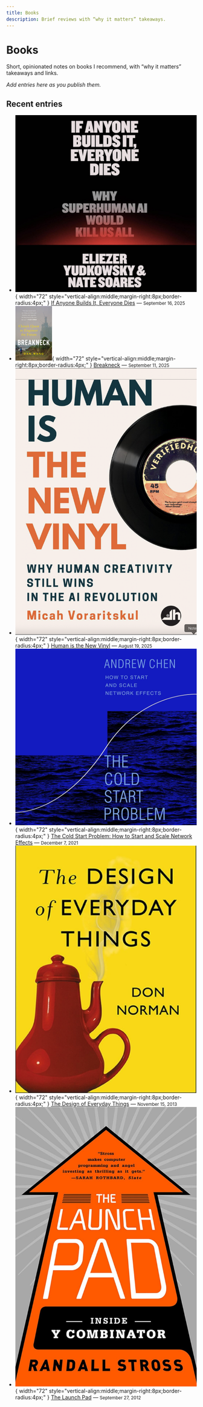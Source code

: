 ```yaml
---
title: Books
description: Brief reviews with “why it matters” takeaways.
---
```


# Books

Short, opinionated notes on books I recommend, with “why it matters” takeaways and links.

_Add entries here as you publish them._

## Recent entries

 - ![If Anyone Builds It, Everyone Dies](../assets/img/anyone-builds-everyone-dies.png){ width="72" style="vertical-align:middle;margin-right:8px;border-radius:4px;" } [If Anyone Builds It, Everyone Dies](anyone-builds-everyone-dies.md) — <small>September 16, 2025</small>
 - ![Breakneck](../assets/img/breakneck_thumb.png){ width="72" style="vertical-align:middle;margin-right:8px;border-radius:4px;" } [Breakneck](breakneck.md) — <small>September 11, 2025</small>
 - ![Human is the New Vinyl](../assets/img/human_is_the_new_vinyl.png){ width="72" style="vertical-align:middle;margin-right:8px;border-radius:4px;" } [Human is the New Vinyl](human-is-the-new-vinyl.md) — <small>August 19, 2025</small>
 - ![The Cold Start Problem](../assets/img/the-cold-start-problem.png){ width="72" style="vertical-align:middle;margin-right:8px;border-radius:4px;" } [The Cold Start Problem: How to Start and Scale Network Effects](the-cold-start-problem.md) — <small>December 7, 2021</small>
 - ![The Design of Everyday Things](../assets/img/design-of-everyday-things.png){ width="72" style="vertical-align:middle;margin-right:8px;border-radius:4px;" } [The Design of Everyday Things](design-of-everyday-things.md) — <small>November 15, 2013</small>
 - ![The Launch Pad](../assets/img/the-launch-pad.jpg){ width="72" style="vertical-align:middle;margin-right:8px;border-radius:4px;" } [The Launch Pad](the-launch-pad.md) — <small>September 27, 2012</small>
